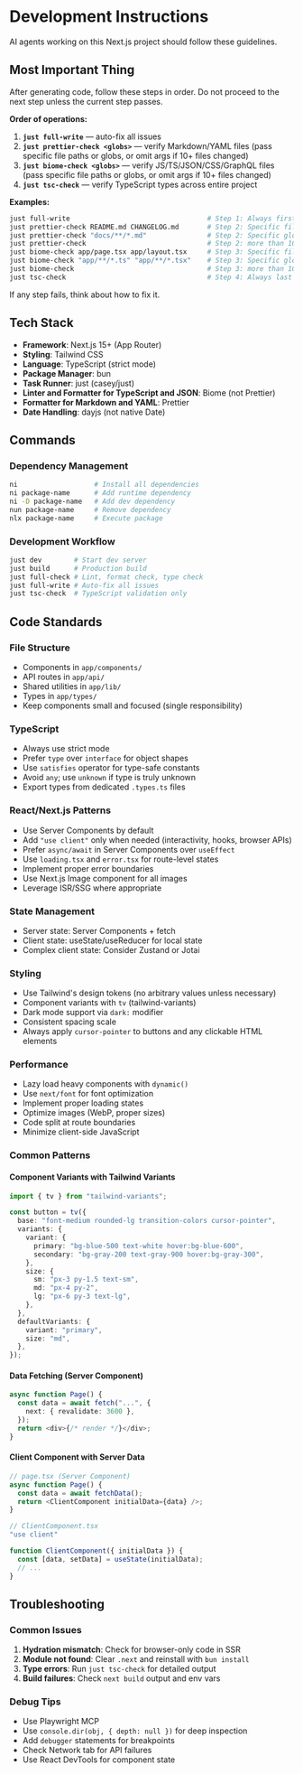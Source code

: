 # Development Instructions

AI agents working on this Next.js project should follow these guidelines.

## Most Important Thing

After generating code, follow these steps in order. Do not proceed to the next step unless the current step passes.

**Order of operations:**

1. **`just full-write`** — auto-fix all issues
2. **`just prettier-check <globs>`** — verify Markdown/YAML files (pass specific file paths or globs, or omit args if
   10+ files changed)
3. **`just biome-check <globs>`** — verify JS/TS/JSON/CSS/GraphQL files (pass specific file paths or globs, or omit args
   if 10+ files changed)
4. **`just tsc-check`** — verify TypeScript types across entire project

**Examples:**

```bash
just full-write                                  # Step 1: Always first
just prettier-check README.md CHANGELOG.md       # Step 2: Specific files
just prettier-check "docs/**/*.md"               # Step 2: Specific globs
just prettier-check                              # Step 2: more than 10 files changed
just biome-check app/page.tsx app/layout.tsx     # Step 3: Specific files
just biome-check "app/**/*.ts" "app/**/*.tsx"    # Step 3: Specific globs
just biome-check                                 # Step 3: more than 10 files changed
just tsc-check                                   # Step 4: Always last
```

If any step fails, think about how to fix it.

## Tech Stack

- **Framework**: Next.js 15+ (App Router)
- **Styling**: Tailwind CSS
- **Language**: TypeScript (strict mode)
- **Package Manager**: bun
- **Task Runner**: just (casey/just)
- **Linter and Formatter for TypeScript and JSON**: Biome (not Prettier)
- **Formatter for Markdown and YAML**: Prettier
- **Date Handling**: dayjs (not native Date)

## Commands

### Dependency Management

```bash
ni                   # Install all dependencies
ni package-name      # Add runtime dependency
ni -D package-name   # Add dev dependency
nun package-name     # Remove dependency
nlx package-name     # Execute package
```

### Development Workflow

```bash
just dev        # Start dev server
just build      # Production build
just full-check # Lint, format check, type check
just full-write # Auto-fix all issues
just tsc-check  # TypeScript validation only
```

## Code Standards

### File Structure

- Components in `app/components/`
- API routes in `app/api/`
- Shared utilities in `app/lib/`
- Types in `app/types/`
- Keep components small and focused (single responsibility)

### TypeScript

- Always use strict mode
- Prefer `type` over `interface` for object shapes
- Use `satisfies` operator for type-safe constants
- Avoid `any`; use `unknown` if type is truly unknown
- Export types from dedicated `.types.ts` files

### React/Next.js Patterns

- Use Server Components by default
- Add `"use client"` only when needed (interactivity, hooks, browser APIs)
- Prefer `async/await` in Server Components over `useEffect`
- Use `loading.tsx` and `error.tsx` for route-level states
- Implement proper error boundaries
- Use Next.js Image component for all images
- Leverage ISR/SSG where appropriate

### State Management

- Server state: Server Components + fetch
- Client state: useState/useReducer for local state
- Complex client state: Consider Zustand or Jotai

### Styling

- Use Tailwind's design tokens (no arbitrary values unless necessary)
- Component variants with `tv` (tailwind-variants)
- Dark mode support via `dark:` modifier
- Consistent spacing scale
- Always apply `cursor-pointer` to buttons and any clickable HTML elements

### Performance

- Lazy load heavy components with `dynamic()`
- Use `next/font` for font optimization
- Implement proper loading states
- Optimize images (WebP, proper sizes)
- Code split at route boundaries
- Minimize client-side JavaScript

### Common Patterns

#### Component Variants with Tailwind Variants

```typescript
import { tv } from "tailwind-variants";

const button = tv({
  base: "font-medium rounded-lg transition-colors cursor-pointer",
  variants: {
    variant: {
      primary: "bg-blue-500 text-white hover:bg-blue-600",
      secondary: "bg-gray-200 text-gray-900 hover:bg-gray-300",
    },
    size: {
      sm: "px-3 py-1.5 text-sm",
      md: "px-4 py-2",
      lg: "px-6 py-3 text-lg",
    },
  },
  defaultVariants: {
    variant: "primary",
    size: "md",
  },
});
```

#### Data Fetching (Server Component)

```typescript
async function Page() {
  const data = await fetch("...", {
    next: { revalidate: 3600 },
  });
  return <div>{/* render */}</div>;
}
```

#### Client Component with Server Data

```typescript
// page.tsx (Server Component)
async function Page() {
  const data = await fetchData();
  return <ClientComponent initialData={data} />;
}

// ClientComponent.tsx
"use client"

function ClientComponent({ initialData }) {
  const [data, setData] = useState(initialData);
  // ...
}
```

## Troubleshooting

### Common Issues

1. **Hydration mismatch**: Check for browser-only code in SSR
2. **Module not found**: Clear `.next` and reinstall with `bun install`
3. **Type errors**: Run `just tsc-check` for detailed output
4. **Build failures**: Check `next build` output and env vars

### Debug Tips

- Use Playwright MCP
- Use `console.dir(obj, { depth: null })` for deep inspection
- Add `debugger` statements for breakpoints
- Check Network tab for API failures
- Use React DevTools for component state
